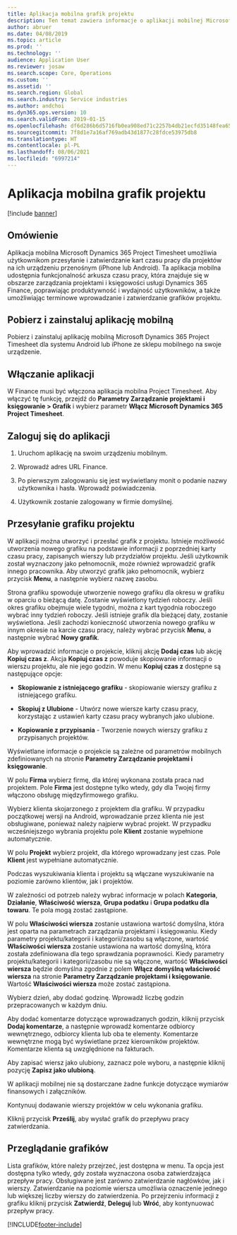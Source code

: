 ```yaml
---
title: Aplikacja mobilna grafik projektu
description: Ten temat zawiera informacje o aplikacji mobilnej Microsoft Dynamics 365 Project Timesheet. Aplikacja mobilna Project Timesheet umożliwia użytkownikom przesyłanie i zatwierdzanie kart czasu pracy dla projektów na ich urządzeniu przenośnym.
author: abruer
ms.date: 04/08/2019
ms.topic: article
ms.prod: ''
ms.technology: ''
audience: Application User
ms.reviewer: josaw
ms.search.scope: Core, Operations
ms.custom: ''
ms.assetid: ''
ms.search.region: Global
ms.search.industry: Service industries
ms.author: andchoi
ms.dyn365.ops.version: 10
ms.search.validFrom: 2019-01-15
ms.openlocfilehash: df6d286b6d5716fb0ea908ed71c2257b4db21ecfd35148fea65dfd96e058ac9a
ms.sourcegitcommit: 7f8d1e7a16af769adb43d1877c28fdce53975db8
ms.translationtype: HT
ms.contentlocale: pl-PL
ms.lasthandoff: 08/06/2021
ms.locfileid: "6997214"
---
```

# <a name="project-timesheet-mobile-application"></a>Aplikacja mobilna grafik projektu

[!include [banner](../includes/banner.md)]

## <a name="overview"></a>Omówienie

Aplikacja mobilna Microsoft Dynamics 365 Project Timesheet umożliwia użytkownikom przesyłanie i zatwierdzanie kart czasu pracy dla projektów na ich urządzeniu przenośnym (iPhone lub Android). Ta aplikacja mobilna udostępnia funkcjonalność arkusza czasu pracy, która znajduje się w obszarze zarządzania projektami i księgowości usługi Dynamics 365 Finance, poprawiając produktywność i wydajność użytkowników, a także umożliwiając terminowe wprowadzanie i zatwierdzanie grafików projektu.

## <a name="download-and-install-the-mobile-app"></a>Pobierz i zainstaluj aplikację mobilną

Pobierz i zainstaluj aplikację mobilną Microsoft Dynamics 365 Project Timesheet dla systemu Android lub iPhone ze sklepu mobilnego na swoje urządzenie.

## <a name="enable-the-app"></a>Włączanie aplikacji 

W Finance musi być włączona aplikacja mobilna Project Timesheet. Aby włączyć tę funkcję, przejdź do **Parametry Zarządzanie projektami i księgowanie \> Grafik** i wybierz parametr **Włącz Microsoft Dynamics 365 Project Timesheet**.

## <a name="sign-in-to-the-app"></a>Zaloguj się do aplikacji

1.  Uruchom aplikację na swoim urządzeniu mobilnym.

2.  Wprowadź adres URL Finance.

3.  Po pierwszym zalogowaniu się jest wyświetlany monit o podanie nazwy użytkownika i hasła. Wprowadź poświadczenia.

4.  Użytkownik zostanie zalogowany w firmie domyślnej.

## <a name="submit-a-project-timesheet"></a>Przesyłanie grafiku projektu

W aplikacji można utworzyć i przesłać grafik z projektu. Istnieje możliwość utworzenia nowego grafiku na podstawie informacji z poprzedniej karty czasu pracy, zapisanych wierszy lub przydziałów projektu. Jeśli użytkownik został wyznaczony jako pełnomocnik, może również wprowadzić grafik innego pracownika. Aby utworzyć grafik jako pełnomocnik, wybierz przycisk **Menu**, a następnie wybierz nazwę zasobu.

Strona grafiku spowoduje utworzenie nowego grafiku dla okresu w grafiku w oparciu o bieżącą datę. Zostanie wyświetlony tydzień roboczy. Jeśli okres grafiku obejmuje wiele tygodni, można z kart tygodnia roboczego wybrać inny tydzień roboczy.
Jeśli istnieje grafik dla bieżącej daty, zostanie wyświetlona. Jeśli zachodzi konieczność utworzenia nowego grafiku w innym okresie na karcie czasu pracy, należy wybrać przycisk **Menu**, a następnie wybrać **Nowy grafik**.

Aby wprowadzić informacje o projekcie, kliknij akcję **Dodaj czas** lub akcję **Kopiuj czas z**. Akcja **Kopiuj czas z** powoduje skopiowanie informacji o wierszu projektu, ale nie jego godzin. W menu **Kopiuj czas z** dostępne są następujące opcje:

- **Skopiowanie z istniejącego grafiku** - skopiowanie wierszy grafiku z istniejącego grafiku.

- **Skopiuj z Ulubione** - Utwórz nowe wiersze karty czasu pracy, korzystając z ustawień karty czasu pracy wybranych jako ulubione.

- **Kopiowanie z przypisania** - Tworzenie nowych wierszy grafiku z przypisanych projektów.

Wyświetlane informacje o projekcie są zależne od parametrów mobilnych zdefiniowanych na stronie **Parametry Zarządzanie projektami i księgowanie**.

W polu **Firma** wybierz firmę, dla której wykonana została praca nad projektem. Pole **Firma** jest dostępne tylko wtedy, gdy dla Twojej firmy włączono obsługę międzyfirmowego grafiku.

Wybierz klienta skojarzonego z projektem dla grafiku. W przypadku początkowej wersji na Android, wprowadzanie przez klienta nie jest obsługiwane, ponieważ należy najpierw wybrać projekt. W przypadku wcześniejszego wybrania projektu pole **Klient** zostanie wypełnione automatycznie.

W polu **Projekt** wybierz projekt, dla którego wprowadzany jest czas. Pole **Klient** jest wypełniane automatycznie.

Podczas wyszukiwania klienta i projektu są włączane wyszukiwanie na poziomie zarówno klientów, jak i projektów.

W zależności od potrzeb należy wybrać informacje w polach **Kategoria**, **Działanie**, **Właściwość wiersza**, **Grupa podatku** i **Grupa podatku dla towaru**. Te pola mogą zostać zastąpione.

W polu **Właściwości wiersza** zostanie ustawiona wartość domyślna, która jest oparta na parametrach zarządzania projektami i księgowaniu. Kiedy parametry projektu/kategorii i kategorii/zasobu są włączone, wartość **Właściwości wiersza** zostanie ustawiona na wartość domyślną, która została zdefiniowana dla tego sprawdzania poprawności. Kiedy parametry projektu/kategorii i kategorii/zasobu nie są włączone, wartość **Właściwości wiersza** będzie domyślna zgodnie z polem **Włącz domyślną właściwość wiersza** na stronie **Parametry Zarządzanie projektami i księgowanie**. Wartość **Właściwości wiersza** może zostać zastąpiona.

Wybierz dzień, aby dodać godzinę. Wprowadź liczbę godzin przepracowanych w każdym dniu.

Aby dodać komentarze dotyczące wprowadzanych godzin, kliknij przycisk **Dodaj komentarze**, a następnie wprowadź komentarze odbiorcy wewnętrznego, odbiorcy klienta lub oba te elementy.
Komentarze wewnętrzne mogą być wyświetlane przez kierowników projektów. Komentarze klienta są uwzględnione na fakturach.

Aby zapisać wiersz jako ulubiony, zaznacz pole wyboru, a następnie kliknij pozycję **Zapisz jako ulubioną**.

W aplikacji mobilnej nie są dostarczane żadne funkcje dotyczące wymiarów finansowych i załączników.

Kontynuuj dodawanie wierszy projektów w celu wykonania grafiku.

Kliknij przycisk **Prześlij**, aby wysłać grafik do przepływu pracy zatwierdzania.

## <a name="review-timesheets"></a>Przeglądanie grafików

Lista grafików, które należy przejrzeć, jest dostępna w menu. Ta opcja jest dostępna tylko wtedy, gdy została wyznaczona osoba zatwierdzająca przepływ pracy. Obsługiwane jest zarówno zatwierdzanie nagłówków, jak i wierszy. Zatwierdzanie na poziomie wiersza umożliwia oznaczenie jednego lub większej liczby wierszy do zatwierdzenia. Po przejrzeniu informacji z grafiku kliknij przycisk **Zatwierdź**, **Deleguj** lub **Wróć**, aby kontynuować przepływ pracy.


[!INCLUDE[footer-include](../includes/footer-banner.md)]